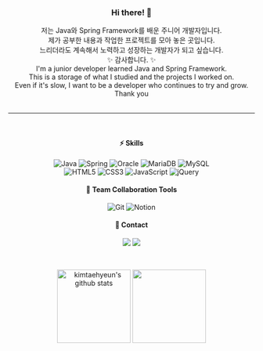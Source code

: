 <div align="center">


### Hi there! 👋

  저는 Java와 Spring Framework를 배운 주니어 개발자입니다.<br>
  제가 공부한 내용과 작업한 프로젝트를 모아 놓은 곳입니다. <br>
  느리더라도 계속해서 노력하고 성장하는 개발자가 되고 싶습니다.<br>
✨ 감사합니다. ✨<br>
  I'm a junior developer learned Java and Spring Framework. <br>
  This is a storage of what I studied and the projects I worked on. <br>
  Even if it's slow, I want to be a developer who continues to try and grow. <br>
 Thank you 
<br>
<br>
  
---
  
  <br>
  
#### ⚡️ **Skills**
![Java](https://img.shields.io/badge/Java-007396.svg?logo=Java&logoColor=white&style=flat-square)   ![Spring](https://img.shields.io/badge/Spring-6DB33F.svg?logo=Spring&logoColor=white&style=flat-square)  ![Oracle](https://img.shields.io/badge/Oracle-F80000.svg?logo=Oracle&logoColor=white&style=flat-square)  ![MariaDB](https://img.shields.io/badge/MariaDB-003545.svg?logo=MariaDB&logoColor=white&style=flat-square) ![MySQL](https://img.shields.io/badge/MySQL-4479A1.svg?logo=MySQL&logoColor=white&style=flat-square)  
![HTML5](https://img.shields.io/badge/HTML5-E34F26.svg?logo=HTML5&logoColor=white&style=flat-square) ![CSS3](https://img.shields.io/badge/CSS3-1572B6.svg?logo=CSS3&logoColor=white&style=flat-square) ![JavaScript](https://img.shields.io/badge/JavaScript-F7DF1E.svg?logo=JavaScript&logoColor=white&style=flat-square) ![jQuery](https://img.shields.io/badge/jQuery-0769AD.svg?logo=jQuery&logoColor=white&style=flat-square)  

  
#### 🤝 **Team Collaboration Tools**
![Git](https://img.shields.io/badge/Git-F05032.svg?logo=Git&logoColor=white&style=flat-square) ![Notion](https://img.shields.io/badge/Notion-000000.svg?logo=Notion&logoColor=white&style=flat-square)

  
#### 📱 **Contact**
<a href="https://torpid-scooter-c31.notion.site/90903ed3b2294edf8c33df7637910696?pvs=4" target="_blank"><img src="https://img.shields.io/badge/portfolio-000000?logo=Notion&logoColor=white&style=flat-square"/></a> <a href="mailto:rlaxogus2799@naver.com" target="_blank"><img src="https://img.shields.io/badge/rlaxogus2799@naver.com-8B89CC?style=flat-square&logo=Gmail&logoColor=white"/></a>

<br>
  
<!-- STAT -->
<a href="https://github.com/kimtaehyeun"><img align="center" style="height:150px" src="https://github-readme-stats.vercel.app/api?username=kimtaehyeun&show_icons=true&include_all_commits=true&theme=tokyonight&hide_border=true" alt="kimtaehyeun's github stats"/></a>
<a href="https://github.com/kimtaehyeun"><img align="center" style="height:150px" src="https://github-readme-stats.vercel.app/api/top-langs/?username=kimtaehyeun&layout=compact&theme=tokyonight&hide_border=true"/></a> 

  
  
</div>






<!--
**kimtaehyeun/kimtaehyeun** is a ✨ _special_ ✨ repository because its `README.md` (this file) appears on your GitHub profile.

Here are some ideas to get you started:

window + . = emoji

- 🔭 I’m currently working on ...
- 🌱 I’m currently learning ...
- 👯 I’m looking to collaborate on ...
- 🤔 I’m looking for help with ...
- 💬 Ask me about ...
- 📫 How to reach me: ...
- 😄 Pronouns: ...
- ⚡ Fun fact: ...
-->

